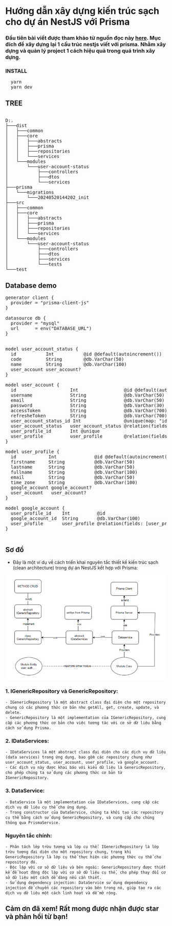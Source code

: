 # Hướng dẫn xây dựng kiến trúc sạch cho dự án NestJS với Prisma

### Đầu tiên bài viết được tham khảo từ nguồn đọc này [here](https://betterprogramming.pub/clean-node-js-architecture-with-nestjs-and-typescript-34b9398d790f). Mục đích để xây dựng lại 1 cấu trúc nestjs viết với prisma. Nhằm xây dựng và quản lý project 1 cách hiệu quả trong quá trình xây dựng.

### INSTALL
<pre>
  yarn 
  yarn dev
</pre>
## TREE 
<pre>

D:.
├───dist
│   ├───common
│   ├───core
│   │   ├───abstracts
│   │   ├───prisma
│   │   ├───repositories
│   │   └───services
│   └───modules
│       └───user-account-status
│           ├───controllers
│           ├───dtos
│           └───services
├───prisma
│   └───migrations
│       └───20240520144202_init
├───src
│   ├───common
│   ├───core
│   │   ├───abstracts
│   │   ├───prisma
│   │   ├───repositories
│   │   └───services
│   └───modules
│       └───user-account-status
│           ├───controllers
│           ├───dtos
│           ├───services
│           └───tests
└───test
</pre>


## Database demo

<pre>
generator client {
  provider = "prisma-client-js"
}

datasource db {
  provider = "mysql"
  url      = env("DATABASE_URL")
}


model user_account_status {
  id           Int           @id @default(autoincrement())
  code         String        @db.VarChar(50)
  name         String        @db.VarChar(100)
  user_account user_account?
}

model user_account {
  id                    Int                 @id @default(autoincrement())
  username              String              @db.VarChar(50)
  email                 String              @db.VarChar(50)
  password              String              @db.VarChar(30)
  accessToken           String              @db.VarChar(700)
  refresheToken         String              @db.VarChar(700)
  user_account_status_id Int                @unique(map: "idUser_account_status")
  user_account_status   user_account_status @relation(fields: [user_account_status_id], references: [id])
  user_profile_id       Int @unique
  user_profile          user_profile        @relation(fields: [user_profile_id], references: [id])
}

model user_profile {
  id            Int              @id @default(autoincrement())
  firstname     String           @db.VarChar(50)
  lastname      String           @db.VarChar(50)
  fullname      String           @db.VarChar(100)
  email         String           @db.VarChar(50)
  time_zone     String           @db.VarChar(100)
  google_account google_account?
  user_account   user_account?
}

model google_account {
  user_profile_id    Int          @id
  google_account_id  String       @db.VarChar(100)
  user_profile       user_profile @relation(fields: [user_profile_id], references: [id])
}

</pre>


## Sơ đồ 

- Đây là một ví dụ về cách triển khai nguyên tắc thiết kế kiến trúc sạch (clean architecture) trong dự án NestJS kết hợp với Prisma:
  
![alt text](image.png)


### 1. IGenericRepository và GenericRepository:
   
    - IGenericRepository là một abstract class đại diện cho một repository chung có các phương thức cơ bản như getAll, get, create, update, và delete.
    - GenericRepository là một implementation của IGenericRepository, cung cấp các phương thức cơ bản cho việc tương tác với cơ sở dữ liệu bằng cách sử dụng Prisma.
  
### 2. IDataServices:
    - IDataServices là một abstract class đại diện cho các dịch vụ dữ liệu (data services) trong ứng dụng, bao gồm các repository chung như user_account_status, user_account, user_profile, và google_account.
    - Các dịch vụ này được khai báo với kiểu dữ liệu là GenericRepository, cho phép chúng ta sử dụng các phương thức cơ bản từ IGenericRepository.
  
### 3. DataService:
    - DataService là một implementation của IDataServices, cung cấp các dịch vụ dữ liệu cụ thể cho ứng dụng.
    - Trong constructor của DataService, chúng ta khởi tạo các repository cụ thể bằng cách sử dụng GenericRepository, và cung cấp cho chúng thông qua PrismaService.

### Nguyên tắc chính:
    - Phân tách lớp trừu tượng và lớp cụ thể: IGenericRepository là lớp trừu tượng đại diện cho một repository chung, trong khi GenericRepository là lớp cụ thể thực hiện các phương thức cụ thể cho repository đó.
    - Độc lập với cơ sở dữ liệu và bên ngoài: GenericRepository được thiết kế để hoạt động độc lập với cơ sở dữ liệu cụ thể, cho phép thay đổi cơ sở dữ liệu một cách dễ dàng nếu cần thiết.
    - Sử dụng dependency injection: DataService sử dụng dependency injection để chuyển các repository vào bên trong nó, giúp tạo ra các dịch vụ dữ liệu một cách linh hoạt và dễ mở rộng.



## Cảm ơn đã xem! Rất mong được nhận được star và phản hồi từ bạn!
